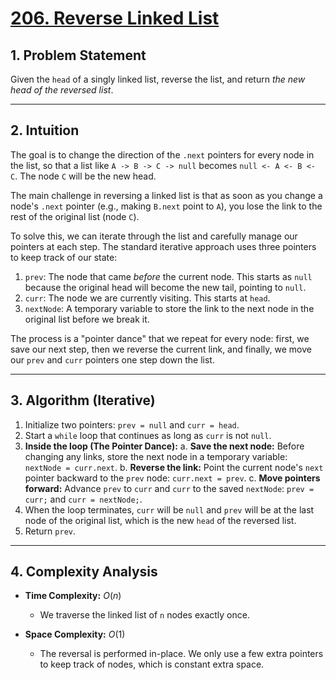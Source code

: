 # [206. Reverse Linked List](https://leetcode.com/problems/reverse-linked-list/)



## 1. Problem Statement

Given the `head` of a singly linked list, reverse the list, and return *the new head of the reversed list*.

---
## 2. Intuition

The goal is to change the direction of the `.next` pointers for every node in the list, so that a list like `A -> B -> C -> null` becomes `null <- A <- B <- C`. The node `C` will be the new head.

The main challenge in reversing a linked list is that as soon as you change a node's `.next` pointer (e.g., making `B.next` point to `A`), you lose the link to the rest of the original list (node `C`).

To solve this, we can iterate through the list and carefully manage our pointers at each step. The standard iterative approach uses three pointers to keep track of our state:
1.  `prev`: The node that came *before* the current node. This starts as `null` because the original head will become the new tail, pointing to `null`.
2.  `curr`: The node we are currently visiting. This starts at `head`.
3.  `nextNode`: A temporary variable to store the link to the next node in the original list before we break it.

The process is a "pointer dance" that we repeat for every node: first, we save our next step, then we reverse the current link, and finally, we move our `prev` and `curr` pointers one step down the list.

---
## 3. Algorithm (Iterative)

1.  Initialize two pointers: `prev = null` and `curr = head`.
2.  Start a `while` loop that continues as long as `curr` is not `null`.
3.  **Inside the loop (The Pointer Dance):**
    a. **Save the next node:** Before changing any links, store the next node in a temporary variable: `nextNode = curr.next`.
    b. **Reverse the link:** Point the current node's `next` pointer backward to the `prev` node: `curr.next = prev`.
    c. **Move pointers forward:** Advance `prev` to `curr` and `curr` to the saved `nextNode`: `prev = curr;` and `curr = nextNode;`.
4.  When the loop terminates, `curr` will be `null` and `prev` will be at the last node of the original list, which is the new `head` of the reversed list.
5.  Return `prev`.

---
## 4. Complexity Analysis

* **Time Complexity:** $O(n)$
    * We traverse the linked list of `n` nodes exactly once.

* **Space Complexity:** $O(1)$
    * The reversal is performed in-place. We only use a few extra pointers to keep track of nodes, which is constant extra space.